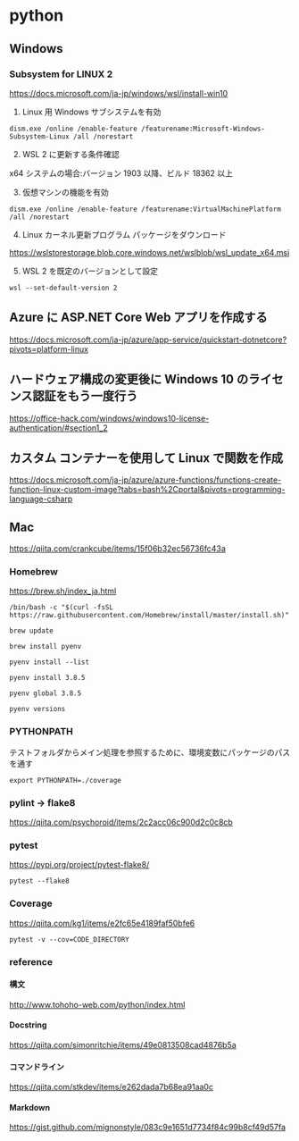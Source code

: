 # python

## Windows

### Subsystem for LINUX 2

https://docs.microsoft.com/ja-jp/windows/wsl/install-win10

1. Linux 用 Windows サブシステムを有効
~~~
dism.exe /online /enable-feature /featurename:Microsoft-Windows-Subsystem-Linux /all /norestart
~~~

2. WSL 2 に更新する条件確認

x64 システムの場合:バージョン 1903 以降、ビルド 18362 以上

3. 仮想マシンの機能を有効
~~~
dism.exe /online /enable-feature /featurename:VirtualMachinePlatform /all /norestart
~~~

4. Linux カーネル更新プログラム パッケージをダウンロード

https://wslstorestorage.blob.core.windows.net/wslblob/wsl_update_x64.msi

5. WSL 2 を既定のバージョンとして設定

~~~
wsl --set-default-version 2
~~~

## Azure に ASP.NET Core Web アプリを作成する
https://docs.microsoft.com/ja-jp/azure/app-service/quickstart-dotnetcore?pivots=platform-linux

## ハードウェア構成の変更後に Windows 10 のライセンス認証をもう一度行う
https://office-hack.com/windows/windows10-license-authentication/#section1_2

## カスタム コンテナーを使用して Linux で関数を作成
https://docs.microsoft.com/ja-jp/azure/azure-functions/functions-create-function-linux-custom-image?tabs=bash%2Cportal&pivots=programming-language-csharp

## Mac
https://qiita.com/crankcube/items/15f06b32ec56736fc43a

### Homebrew

https://brew.sh/index_ja.html

~~~
/bin/bash -c "$(curl -fsSL https://raw.githubusercontent.com/Homebrew/install/master/install.sh)"

brew update

brew install pyenv

pyenv install --list

pyenv install 3.8.5

pyenv global 3.8.5

pyenv versions
~~~

### PYTHONPATH
テストフォルダからメイン処理を参照するために、環境変数にパッケージのパスを通す
~~~
export PYTHONPATH=./coverage
~~~

### pylint -> flake8
https://qiita.com/psychoroid/items/2c2acc06c900d2c0c8cb

### pytest
https://pypi.org/project/pytest-flake8/

~~~
pytest --flake8
~~~

### Coverage
https://qiita.com/kg1/items/e2fc65e4189faf50bfe6
~~~
pytest -v --cov=CODE_DIRECTORY
~~~

### reference
#### 構文
http://www.tohoho-web.com/python/index.html

#### Docstring
https://qiita.com/simonritchie/items/49e0813508cad4876b5a

#### コマンドライン
https://qiita.com/stkdev/items/e262dada7b68ea91aa0c

#### Markdown
https://gist.github.com/mignonstyle/083c9e1651d7734f84c99b8cf49d57fa
